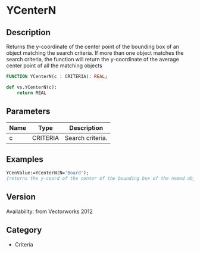 # YCenterN

## Description
Returns the y-coordinate of the center point of the bounding box of an object matching the search criteria. If more than one object matches the search criteria, the function will return the y-coordinate of the average center point of all the matching objects

```pascal
FUNCTION YCenterN(c : CRITERIA): REAL;
```

```python
def vs.YCenterN(c):
    return REAL
```

## Parameters
|Name|Type|Description|
|---|---|---|
|c|CRITERIA|Search criteria.|

## Examples
```pascal
YCenValue:=YCenterN(N='Board');
{returns the y-coord of the center of the bounding box of the named object 'Board'
```

## Version
Availability: from Vectorworks 2012

## Category
* Criteria

